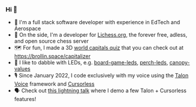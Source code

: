 ### Hi 👋

- 🚀 I'm a full stack software developer with experience in EdTech and Aerospace
- 🐴 On the side, I'm a developer for [Lichess.org](https://github.com/lichess-org/lila), the forever free, adless, and open source chess server
- 🗺️ For fun, I made a 3D [world capitals quiz](https://github.com/brollin/nextjs) that you can check out at https://brollin.space/capitalizer
- 🚥 I like to dabble with LEDs, e.g. [board-game-leds](https://github.com/brollin/board-game-leds), [perch-leds](https://github.com/brollin/perch-leds), [canopy-values](https://github.com/SotSF/canopy-values)
- 🎙️ Since January 2022, I code exclusively with my voice using the [Talon Voice](https://talonvoice.com/) framework and [Cursorless](https://marketplace.visualstudio.com/items?itemName=pokey.cursorless)
- 🗣 Check out [this lightning talk](https://www.youtube.com/watch?v=8nvx1KqyyIQ) where I demo a few Talon + Cursorless features!
